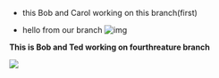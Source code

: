 * this Bob and Carol working on this branch(first)

* hello from our branch 
![img](https://media-exp3.licdn.com/dms/image/C560BAQEfkGMMt27R_g/company-logo_200_200/0/1611935117290?e=2159024400&v=beta&t=JfS4fC-3BnogK1eHuSg0yDHZ21xVFRIIACeb5zGf634) 


**This is Bob and Ted working on fourthreature branch**

![](https://image.shutterstock.com/image-vector/hello-lettering-banner-poster-sticker-260nw-1114667741.jpg)
